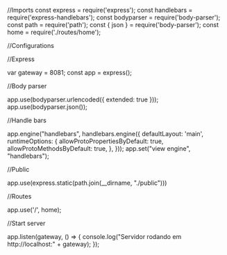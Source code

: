 //Imports
const express = require('express');
const handlebars = require('express-handlebars');
const bodyparser = require('body-parser');
const path = require('path');
const { json } = require('body-parser');
const home = require('./routes/home');

//Configurations

//Express

var gateway = 8081;
const app = express();

//Body parser

app.use(bodyparser.urlencoded({ extended: true }));
app.use(bodyparser.json());

//Handle bars

app.engine("handlebars", handlebars.engine({
    defaultLayout: 'main',
    runtimeOptions: {
        allowProtoPropertiesByDefault: true,
        allowProtoMethodsByDefault: true,
    },
}));
app.set("view engine", "handlebars");

//Public

app.use(express.static(path.join(__dirname, "./public")))

//Routes

app.use('/', home);

//Start server

app.listen(gateway, () => {
    console.log("Servidor rodando em http://localhost:" + gateway);
});
